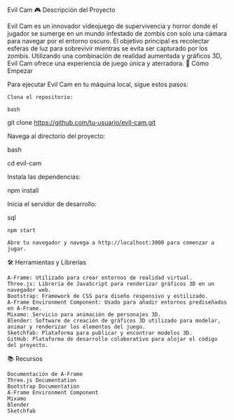 Evil Cam
🎮 Descripción del Proyecto

Evil Cam es un innovador videojuego de supervivencia y horror donde el jugador se sumerge en un mundo infestado de zombis con solo una cámara para navegar por el entorno oscuro. El objetivo principal es recolectar esferas de luz para sobrevivir mientras se evita ser capturado por los zombis. Utilizando una combinación de realidad aumentada y gráficos 3D, Evil Cam ofrece una experiencia de juego única y aterradora.
🚀 Cómo Empezar

Para ejecutar Evil Cam en tu máquina local, sigue estos pasos:

    Clona el repositorio:

    bash

git clone https://github.com/tu-usuario/evil-cam.git

Navega al directorio del proyecto:

bash

cd evil-cam

Instala las dependencias:

npm install

Inicia el servidor de desarrollo:

sql

    npm start

    Abre tu navegador y navega a http://localhost:3000 para comenzar a jugar.

🛠 Herramientas y Librerías

    A-Frame: Utilizado para crear entornos de realidad virtual.
    Three.js: Librería de JavaScript para renderizar gráficos 3D en un navegador web.
    Bootstrap: Framework de CSS para diseño responsivo y estilizado.
    A-Frame Environment Component: Usado para añadir entornos prediseñados en A-Frame.
    Mixamo: Servicio para animación de personajes 3D.
    Blender: Software de creación de gráficos 3D utilizado para modelar, animar y renderizar los elementos del juego.
    Sketchfab: Plataforma para publicar y encontrar modelos 3D.
    GitHub: Plataforma de desarrollo colaborativo para alojar el código del proyecto.

📚 Recursos

    Documentación de A-Frame
    Three.js Documentation
    Bootstrap Documentation
    A-Frame Environment Component
    Mixamo
    Blender
    Sketchfab